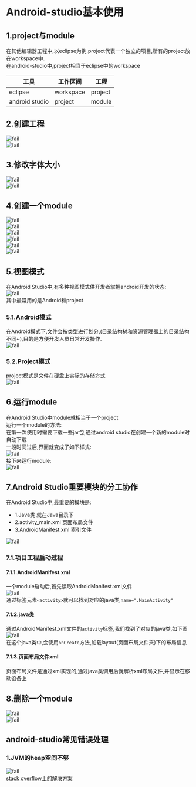 # Android-studio基本使用

## 1.project与module
在其他编辑器工程中,以eclipse为例,project代表一个独立的项目,所有的project放在workspace中.<br>
在android-studio中,project相当于eclipse中的workspace<br>

|工具|工作区间|工程|
|----|-------|----|
|eclipse|workspace|project|
|android studio|project|module|

## 2.创建工程
![fail](img/2.1.PNG)<br>
![fail](img/2.2.PNG)<br>

## 3.修改字体大小
![fail](img/2.3.PNG)<br>
![fail](img/2.4.PNG)<br>

## 4.创建一个module
![fail](img/2.5.PNG)<br>
![fail](img/2.6.PNG)<br>
![fail](img/2.7.PNG)<br>
![fail](img/2.8.PNG)<br>
![fail](img/2.9.PNG)<br>
![fail](img/2.10.PNG)<br>

## 5.视图模式
在Android Studio中,有多种视图模式供开发者掌握android开发的状态:<br>
![fail](img/2.11.PNG)<br>
其中最常用的是Android和project<br>

### 5.1.Android模式
在Android模式下,文件会按类型进行划分,(目录结构树和资源管理器上的目录结构不同~),目的是方便开发人员日常开发操作.<br>
![fail](img/2.12.PNG)<br>

### 5.2.Project模式
project模式是文件在硬盘上实际的存储方式<br>
![fail](img/2.13.PNG)<br>

## 6.运行module
在Android Studio中module就相当于一个project<br>
运行一个module的方法:<br>
在第一次使用时需要下载一些jar包,通过android studio在创建一个新的module时自动下载<br>
一段时间过后,界面就变成了如下样式:<br>
![fail](img/2.15.PNG)<br>
接下来运行module:<br>
![fail](img/2.16.PNG)<br>

## 7.Android Studio重要模块的分工协作
在Android Studio中,最重要的模块是:<br>
- 1.Java类 就在Java目录下
- 2.activity_main.xml 页面布局文件
- 3.AndroidManifest.xml 索引文件

![fail](img/2.17.PNG)<br>

### 7.1.项目工程启动过程
#### 7.1.1.AndroidManifest.xml
一个module启动后,首先读取AndroidManifest.xml文件<br>
![fail](img/2.18.PNG)<br>
通过标签元素``<activity>``就可以找到对应的java类,``name=".MainActivity"``<br>

#### 7.1.2.java类
通过AndroidManifest.xml文件的``activity``标签,我们找到了对应的java类,如下图<br>
![fail](img/2.19.PNG)<br>
在这个java类中,会使用``onCreate``方法,加载layout(页面布局文件夹)下的布局信息<br>

#### 7.1.3.页面布局文件xml
页面布局文件是通过xml实现的,通过java类调用后就解析xml布局文件,并显示在移动设备上<br>

## 8.删除一个module
![fail](img/2.20.PNG)<br>
![fail](img/2.21.PNG)<br>


## android-studio常见错误处理

### 1.JVM的heap空间不够
![fail](img/2.14.PNG)<br>
[stack overflow上的解决方案](https://stackoverflow.com/questions/30045417/android-gradle-could-not-reserve-enough-space-for-object-heap/31760855#31760855)<br>